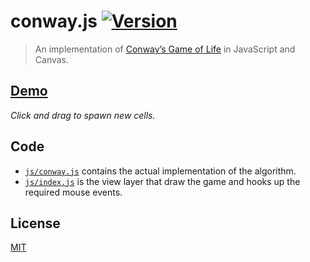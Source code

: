# conway.js [![Version](https://img.shields.io/badge/version-v0.0.0-orange.svg?style=flat)](https://github.com/yuanqing/conway/releases)

> An implementation of [Conway&rsquo;s Game of Life](http://en.wikipedia.org/wiki/Conway%27s_Game_of_Life) in JavaScript and Canvas.

## [**Demo**](http://yuanqing.github.io/conway)

*Click and drag to spawn new cells.*

## Code

- [`js/conway.js`](https://github.com/yuanqing/conway/blob/gh-pages/js/conway.js) contains the actual implementation of the algorithm.
- [`js/index.js`](https://github.com/yuanqing/conway/blob/gh-pages/js/index.js) is the view layer that draw the game and hooks up the required mouse events.

## License

[MIT](https://github.com/yuanqing/conway/blob/gh-pages/LICENSE)

